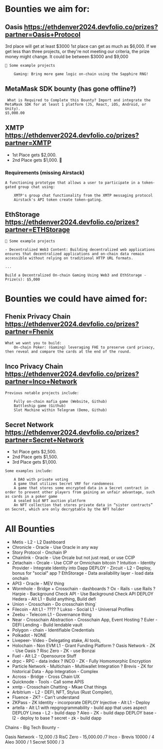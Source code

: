 # Bounties we aim for:

## Oasis https://ethdenver2024.devfolio.co/prizes?partner=Oasis+Protocol

3rd place will get at least $3000 1st place can get as much as $6,000. If we get less than three projects, or they're not meeting our criteria, the prize money might change. It could be between $3000 and $9,000

```
👀 Some example projects

    Gaming: Bring more game logic on-chain using the Sapphire RNG!
```

## MetaMask SDK bounty (has gone offline?)

```
 What is Required to Complete this Bounty? Import and integrate the MetaMask SDK for at least 1 platform (JS, React, iOS, Android, or Unity).
$5,000.00
```

## XMTP https://ethdenver2024.devfolio.co/prizes?partner=XMTP

* 1st Place gets $2,000.
* 2nd Place gets $1,000.
📝
### Requirements (missing Airstack)

```
A functioning prototype that allows a user to participate in a token-gated group chat using:

    XMTP's group chat functionality from the XMTP messaging protocol
    Airstack's API token create token-gating. 
```

## EthStorage https://ethdenver2024.devfolio.co/prizes?partner=ETHStorage

```
👀 Some example projects

- Decentralized Web3 Content: Building decentralized web applications ensures that decentralized applications and on-chain data remain accessible without relying on traditional HTTP URL formats.

...

Build a Decentralized On-chain Gaming Using Web3 and EthStorage - Prize(s): $5,000
```

# Bounties we could have aimed for:

## Fhenix Privacy Chain https://ethdenver2024.devfolio.co/prizes?partner=Fhenix

```
What we want you to build:
    On-chain Poker: (Gaming) leveraging FHE to preserve card privacy, then reveal and compare the cards at the end of the round.
```

## Inco Privacy Chain https://ethdenver2024.devfolio.co/prizes?partner=Inco+Network

```
​Previous notable projects include:

    ​Fully on-chain mafia game (Website, Github)
    ​Battleship game (Github)
    ​Slot Machine within Telegram (Demo, Github)
```

## Secret Network https://ethdenver2024.devfolio.co/prizes?partner=Secret+Network

* 1st Place gets $2,500.
* 2nd Place gets $1,500.
* 3rd Place gets $1,000.

```
Some examples include:

    A DAO with private voting
    A game that utilizes Secret VRF for randomness
    A game that stores some encrypted data in a Secret contract in order to prevent other players from gaining an unfair advantage, such as cards in a poker game
    A sealed bid NFT auction platform
    An NFT collection that stores private data in “sister contracts” on Secret, which are only decryptable by the NFT holder
```

# All Bounties

* Metis - L2 - L2 Dashboard
* Chronicle - Oracle - Use Oracle in any way
* Story Protocol - Onchain IP
* Chainlink - Oracle - Use Orcale but not just read, or use CCIP
* Zetachain - Orcale - Use CCIP or Omnichain bitcoin
? Intuition - Identity Provider - Integrate Identity into Dapp
DEPLOY - Zircuit - L2 - Deploy, bonus for "social" app
? EthStorage - Data availability layer - load data onchain
* API3 - Oracle - MEV thing
* Wormhole - Bridge + Crosschain - dashboards
? Ox - Rails - use Rails
? Harpie - Background Check API - Use Background Check API
DEPLOY Hedera - Alt L1 - Build anything, Build defi 
* Union - Crosschain - Do crosschain thing`
* Filecoin - Alt L1 - ????
? Lukso - Social L1 - Universal Profiles
* Zeebu - Telecom L1 - Governance thing
* Near - Crosschain Abstraction - Crosschain App, Event Hosting
? Euler - DEFI Lending - Build lendable vault
* Polygon - chain - Identifiable Credentials 
* Polkadot - NONE
* Livepeer- Video - Delegating stake, AI tools, 
* Holochain - Non EVM L1  - Grant Funding Platform
? Oasis Network - ZK - Use Oasis 
? Risc Zero - ZK - use Bonzai
* Fuel - Alt L2 - Opensource Stuff
* drpc - RPC - data index
? INCO - ZK - Fully Homomorphic Encryption
* Particle Network - Multichain - Multiwallet Integration
? Brevis - ZK for historical Data - App Integration - Complex
* Across - Bridge - Cross Chain UX
* Quicknode - Tools - Call some APIS
* xmtp - Crosschain Chatting - Mkae Chat things
* Arbitrium - L2  - DEFI, NFT, Stylus (Rust Compiler), 
* Fluence - ZK? - Can't understand
* ZKPass - ZK Identity - incorporate
DEPLOY Injective - Alt L1 - Deploy
* artella - Alt L1 with repgrogrammability - build app that uses aspect
DEPLOY Linea - L2 - build dapp
? Aleo - ZK - build dapp
DEPLOY base - l2 - deploy to base 
? secret - zk - build dapp
 
Chains - 
Big Tech Bounty - 

Oasis Network - 12,000 /3 
RisC Zero - 15,000.00 /7 
Inco - 
Brevis 10000 / 4
Aleo 3000 / 1
Secret 5000 / 3
